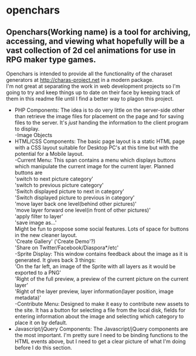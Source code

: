 openchars
=========

Openchars(Working name) is a tool for archiving, accessing, and viewing what hopefully will be a vast collection of 2d cel animations for use in RPG maker type games.
---------
Openchars is intended to provide all the functionality of the charaset generators at http://charas-project.net in a modern package.  
I'm not great at separating the work in web development projects so I'm going to try and keep things up to date on their face by keeping track of them in this readme file until I find a better way to plagon this project.

 * PHP Components: The idea is to do very little on the server-side other than retrieve the image files for placement on the page and for saving files to the server. It's *just* handing the information to the client program to display.  
    -Image Objects
 * HTML/CSS Components: The basic page layout is a static HTML page with a CSS layout suitable for Desktop PC's at this time but with the potential for a Mobile layout.  
    -Current Menu: This span contains a menu which displays buttons which manipulate the current image for the current layer. Planned buttons are  
         'switch to next picture category'  
         'switch to previous picture category'  
         'Switch displayed picture to next in category'  
         'Switch displayed picture to previous in category'  
         'move layer back one level(behind other pictures)'  
         'move layer forward one level(in front of other pictures)'  
         'apply filter to layer'  
         'save image as...'  
Might be fun to propose some social features. Lots of space for buttons in the new cleaner layout.  
         'Create Gallery' ('Create Demo'?)  
         'Share on Twitter/Facebook/Diaspora*/etc'  
    -Sprite Display: This window contains feedback about the image as it is generated. It gives back 3 things:  
         'On the far left, an image of the Sprite with all layers as it would be exported to a PNG'  
         'Right of the full preview, a preview of the current picture on the current layer'  
         'Right of the layer preview, layer information(layer position, image metadata)'  
    -Contribute Menu: Designed to make it easy to contribute new assets to the site. It has a button for selecting a file from the local disk, fields for entering information about the image and selecting which category to place it on by default.
 * Javascript/jQuery Components: The Javascript/jQuery components are the most important. I'm pretty sure I need to be binding functions to the HTML events above, but I need to get a clear picture of what I'm doing before I do this section.
